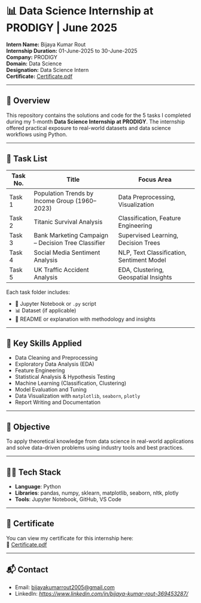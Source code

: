 # 📊 Data Science Internship at PRODIGY | June 2025

**Intern Name:** Bijaya Kumar Rout  
**Internship Duration:** 01-June-2025 to 30-June-2025  
**Company:** PRODIGY  
**Domain:** Data Science  
**Designation:** Data Science Intern  
**Certificate:** [Certificate.pdf](./Certificate.pdf)

---

## 📝 Overview

This repository contains the solutions and code for the 5 tasks I completed during my 1-month **Data Science Internship at PRODIGY**. The internship offered practical exposure to real-world datasets and data science workflows using Python.

---

## 📂 Task List

| Task No. | Title                                               | Focus Area                                 |
|----------|-----------------------------------------------------|--------------------------------------------|
| Task 1   | Population Trends by Income Group (1960–2023)       | Data Preprocessing, Visualization          |
| Task 2   | Titanic Survival Analysis                           | Classification, Feature Engineering        |
| Task 3   | Bank Marketing Campaign – Decision Tree Classifier  | Supervised Learning, Decision Trees        |
| Task 4   | Social Media Sentiment Analysis                     | NLP, Text Classification, Sentiment Model  |
| Task 5   | UK Traffic Accident Analysis                        | EDA, Clustering, Geospatial Insights       |

Each task folder includes:
- 📓 Jupyter Notebook or `.py` script
- 📊 Dataset (if applicable)
- 📃 README or explanation with methodology and insights

---

## 🧠 Key Skills Applied

- Data Cleaning and Preprocessing  
- Exploratory Data Analysis (EDA)  
- Feature Engineering  
- Statistical Analysis & Hypothesis Testing  
- Machine Learning (Classification, Clustering)  
- Model Evaluation and Tuning  
- Data Visualization with `matplotlib`, `seaborn`, `plotly`  
- Report Writing and Documentation

---

## 🎯 Objective

To apply theoretical knowledge from data science in real-world applications and solve data-driven problems using industry tools and best practices.

---

## 🧑‍💻 Tech Stack

- **Language**: Python  
- **Libraries**: pandas, numpy, sklearn, matplotlib, seaborn, nltk, plotly  
- **Tools**: Jupyter Notebook, GitHub, VS Code

---

## 📜 Certificate

You can view my certificate for this internship here:  
📄 [Certificate.pdf](./Certificate.pdf)

---

## 📬 Contact

- Email: bijayakumarrout2005@gmail.com  
- LinkedIn: *https://www.linkedin.com/in/bijaya-kumar-rout-369453287/*  
